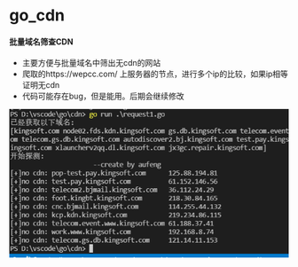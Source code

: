 # go_cdn
#### 批量域名筛查CDN
- 主要方便与批量域名中筛出无cdn的网站
- 爬取的https://wepcc.com/ 上服务器的节点，进行多个ip的比较，如果ip相等证明无cdn
- 代码可能存在bug，但是能用。后期会继续修改

![Image text](https://github.com/AuFeng111/go_cdn/blob/main/cdn2.png)

